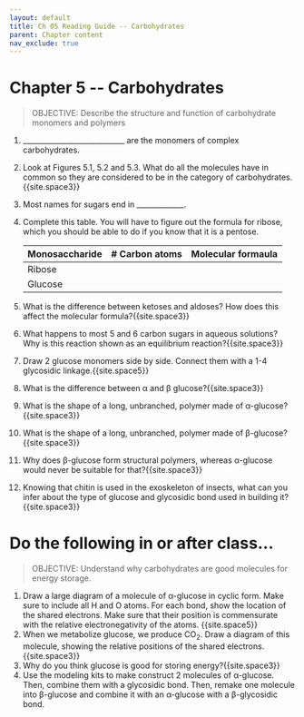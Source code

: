 ```yaml
---
layout: default
title: Ch 05 Reading Guide -- Carbohydrates
parent: Chapter content
nav_exclude: true
---
```


# Chapter 5 -- Carbohydrates

> OBJECTIVE: Describe the structure and function of carbohydrate monomers and polymers

1. \_\_\_\_\_\_\_\_\_\_\_\_\_\_\_\_\_\_\_\_\_\_\_\_\_\_\_\_ are the monomers of complex carbohydrates.
2. Look at Figures 5.1, 5.2 and 5.3. What do all the molecules have in common so they are considered to be in the category of carbohydrates.{{site.space3}}
3. Most names for sugars end in \_\_\_\_\_\_\_\_\_\_\_\_\_.
4. Complete this table. You will have to figure out the formula for ribose, which you should be able to do if you know that it is a pentose.

    | Monosaccharide | # Carbon atoms | Molecular formaula |
    |----------------|----------------|--------------------|
    | Ribose         |                |                    |
    | Glucose        |                |                    |

5. What is the difference between ketoses and aldoses? How does this affect the molecular formula?{{site.space3}}
6. What happens to most 5 and 6 carbon sugars in aqueous solutions? Why is this reaction shown as an equilibrium reaction?{{site.space3}}
7. Draw 2 glucose monomers side by side. Connect them with a 1-4 glycosidic linkage.{{site.space5}}
8. What is the difference between &alpha; and &beta; glucose?{{site.space3}}
9. What is the shape of a long, unbranched, polymer made of &alpha;-glucose?{{site.space3}}
10. What is the shape of a long, unbranched, polymer made of &beta;-glucose?{{site.space3}}
11. Why does &beta;-glucose form structural polymers, whereas &alpha;-glucose would never be suitable for that?{{site.space3}}
12. Knowing that chitin is used in the exoskeleton of insects, what can you infer about the type of glucose and glycosidic bond used in building it?{{site.space3}}

# Do the following in or after class...

> OBJECTIVE: Understand why carbohydrates are good molecules for energy storage.

1. Draw a large diagram of a molecule of &alpha;-glucose in cyclic form. Make sure to include all H and O atoms. For each bond, show the location of the shared electrons. Make sure that their position is commensurate with the relative electronegativity of the atoms. {{site.space5}}
1. When we metabolize glucose, we produce CO<sub>2</sub>. Draw a diagram of this molecule, showing the relative positions of the shared electrons.{{site.space3}}
1. Why do you think glucose is good for storing energy?{{site.space3}}
1. Use the modeling kits to make construct 2 molecules of &alpha;-glucose. Then, combine them with a glycosidic bond. Then, remake one molecule into &beta;-glucose and combine it with an &alpha;-glucose with a &beta;-glycosidic bond.

